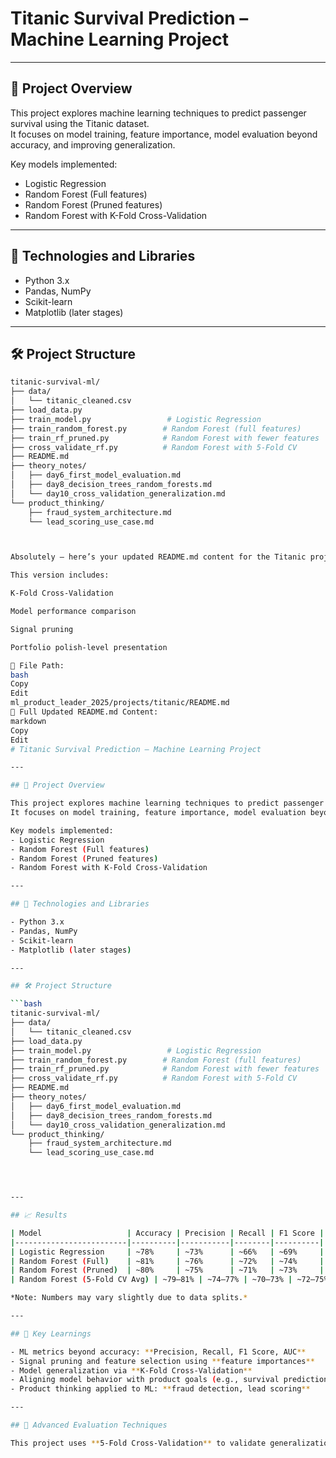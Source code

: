# Titanic Survival Prediction – Machine Learning Project

---

## 🎯 Project Overview

This project explores machine learning techniques to predict passenger survival using the Titanic dataset.  
It focuses on model training, feature importance, model evaluation beyond accuracy, and improving generalization.

Key models implemented:
- Logistic Regression
- Random Forest (Full features)
- Random Forest (Pruned features)
- Random Forest with K-Fold Cross-Validation

---

## 🧰 Technologies and Libraries

- Python 3.x
- Pandas, NumPy
- Scikit-learn
- Matplotlib (later stages)

---

## 🛠 Project Structure

```bash
titanic-survival-ml/
├── data/
│   └── titanic_cleaned.csv
├── load_data.py
├── train_model.py                 # Logistic Regression
├── train_random_forest.py        # Random Forest (full features)
├── train_rf_pruned.py            # Random Forest with fewer features
├── cross_validate_rf.py          # Random Forest with 5-Fold CV
├── README.md
├── theory_notes/
│   ├── day6_first_model_evaluation.md
│   ├── day8_decision_trees_random_forests.md
│   └── day10_cross_validation_generalization.md
└── product_thinking/
    ├── fraud_system_architecture.md
    └── lead_scoring_use_case.md



Absolutely — here’s your updated README.md content for the Titanic project after completing Day 10.

This version includes:

K-Fold Cross-Validation

Model performance comparison

Signal pruning

Portfolio polish-level presentation

📁 File Path:
bash
Copy
Edit
ml_product_leader_2025/projects/titanic/README.md
📄 Full Updated README.md Content:
markdown
Copy
Edit
# Titanic Survival Prediction – Machine Learning Project

---

## 🎯 Project Overview

This project explores machine learning techniques to predict passenger survival using the Titanic dataset.  
It focuses on model training, feature importance, model evaluation beyond accuracy, and improving generalization.

Key models implemented:
- Logistic Regression
- Random Forest (Full features)
- Random Forest (Pruned features)
- Random Forest with K-Fold Cross-Validation

---

## 🧰 Technologies and Libraries

- Python 3.x
- Pandas, NumPy
- Scikit-learn
- Matplotlib (later stages)

---

## 🛠 Project Structure

```bash
titanic-survival-ml/
├── data/
│   └── titanic_cleaned.csv
├── load_data.py
├── train_model.py                 # Logistic Regression
├── train_random_forest.py        # Random Forest (full features)
├── train_rf_pruned.py            # Random Forest with fewer features
├── cross_validate_rf.py          # Random Forest with 5-Fold CV
├── README.md
├── theory_notes/
│   ├── day6_first_model_evaluation.md
│   ├── day8_decision_trees_random_forests.md
│   └── day10_cross_validation_generalization.md
└── product_thinking/
    ├── fraud_system_architecture.md
    └── lead_scoring_use_case.md




---

## 📈 Results

| Model                   | Accuracy | Precision | Recall | F1 Score |
|-------------------------|----------|-----------|--------|----------|
| Logistic Regression     | ~78%     | ~73%      | ~66%   | ~69%     |
| Random Forest (Full)    | ~81%     | ~76%      | ~72%   | ~74%     |
| Random Forest (Pruned)  | ~80%     | ~75%      | ~71%   | ~73%     |
| Random Forest (5-Fold CV Avg) | ~79–81% | ~74–77% | ~70–73% | ~72–75% |

*Note: Numbers may vary slightly due to data splits.*

---

## 🧠 Key Learnings

- ML metrics beyond accuracy: **Precision, Recall, F1 Score, AUC**
- Signal pruning and feature selection using **feature importances**
- Model generalization via **K-Fold Cross-Validation**
- Aligning model behavior with product goals (e.g., survival prediction = recall-sensitive)
- Product thinking applied to ML: **fraud detection, lead scoring**

---

## 🧪 Advanced Evaluation Techniques

This project uses **5-Fold Cross-Validation** to validate generalization and avoid overfitting to a single test split.



